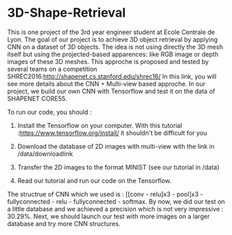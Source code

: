 # 3D-Shape-Retrieval

This is one project of the 3rd year engineer student at Ecole Centrale de Lyon.
The goal of our project is to achieve 3D object retrieval by applying CNN on a dataset of 3D objects. The idea is not using directly the 3D mesh itself but using the projected-based apparences: like RGB image or depth images of these 3D meshes. This approche is proposed and tested by several teams on a competition SHREC2016:http://shapenet.cs.stanford.edu/shrec16/ In this link, you will see more details about the CNN + Multi-view based approche.
In our project, we build our own CNN with Tensorflow and test it on the data of SHAPENET CORE55.

To run our code, you should :

1. Install the Tensorflow on your computer. With this tutorial :https://www.tensorflow.org/install/ it shouldn't be difficult for you

2. Download the database of 2D images with multi-view with the link in /data/downloadlink

3. Transfer the 2D images to the format MINIST (see our tutorial in /data)

4. Read our tutorial and run our code on the Tensorflow.


The structrue of CNN which we used is : [[conv - relu]x3 - pool]x3 - fullyconnected - relu - fullyconnected - softmax.
By now, we did our test on a little database and we achieved a precision which is not very impressive : 30.29%. Next, we should launch our test with more images on a larger database and try more CNN structures. 
